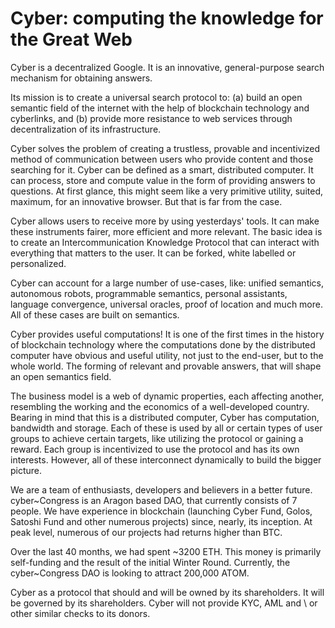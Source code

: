 # Cyber: computing the knowledge for the Great Web

Cyber is a decentralized Google. It is an innovative, general-purpose search mechanism for obtaining answers.

Its mission is to create a universal search protocol to:
(a) build an open semantic field of the internet with the help of blockchain technology and cyberlinks, and (b) provide more resistance to web services through decentralization of its infrastructure.

Cyber solves the problem of creating a trustless, provable and incentivized method of communication between users who provide content and those searching for it. Cyber can be defined as a smart, distributed computer. It can process, store and compute value in the form of providing answers to questions. At first glance, this might seem like a very primitive utility, suited, maximum, for an innovative browser. But that is far from the case.

Cyber allows users to receive more by using yesterdays' tools. It can make these instruments fairer, more efficient and more relevant. The basic idea is to create an Intercommunication Knowledge Protocol that can interact with everything that matters to the user. It can be forked, white labelled or personalized.

Cyber can account for a large number of use-cases, like: unified semantics, autonomous robots, programmable semantics, personal assistants, language convergence, universal oracles, proof of location and much more. All of these cases are built on semantics.

Cyber provides useful computations! It is one of the first times in the history of blockchain technology where the computations done by the distributed
computer have obvious and useful utility, not just to the end-user, but to the whole world. The forming of relevant and provable answers, that will shape an open semantics field.

The business model is a web of dynamic properties, each affecting another, resembling the working and the economics of a well-developed country. Bearing in mind that this is a distributed computer, Cyber has computation, bandwidth and storage. Each of these is used by all or certain types of user groups to achieve certain targets, like utilizing the protocol or gaining a reward. Each group is incentivized to use the protocol and has its own interests. However, all of these interconnect dynamically to build the bigger picture.

We are a team of enthusiasts, developers and believers in a better future. cyber~Congress is an Aragon based DAO, that currently consists of 7 people. We have experience in blockchain (launching Cyber Fund, Golos, Satoshi Fund and other numerous projects) since, nearly, its inception.  At peak level, numerous of our projects had returns higher than BTC.

Over the last 40 months, we had spent \~3200 ETH. This money is primarily self-funding and the result of the initial Winter Round. Currently, the cyber~Congress DAO is looking to attract 200,000 ATOM. 

Cyber as a protocol that should and will be owned by its shareholders. It will be governed by its shareholders. Cyber will not provide KYC, AML and \ or other similar checks to its donors.

